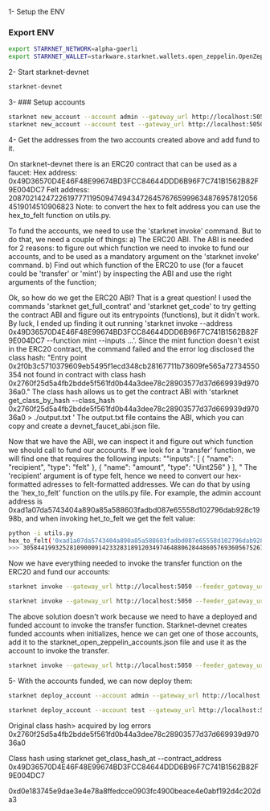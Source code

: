 1- Setup the ENV
### Export ENV
``` bash
export STARKNET_NETWORK=alpha-goerli
export STARKNET_WALLET=starkware.starknet.wallets.open_zeppelin.OpenZeppelinAccount
```
2- Start starknet-devnet
``` bash
starknet-devnet
```

<!-- starknet-devnet seed 1933948612 --timeout 5000 -->

3- ### Setup accounts
```bash
starknet new_account --account admin --gateway_url http://localhost:5050 --feeder_gateway_url http://localhost:5050
starknet new_account --account test --gateway_url http://localhost:5050 --feeder_gateway_url http://localhost:5050
```

4- Get the addresses from the two accounts created above and add fund to it.

On starknet-devnet there is an ERC20 contract that can be used as a faucet:
Hex address: 0x49D36570D4E46F48E99674BD3FCC84644DDD6B96F7C741B1562B82F9E004DC7
Felt address: 2087021424722619777119509474943472645767659996348769578120564519014510906823
Note: to convert the hex to felt address you can use the hex_to_felt function on utils.py.

To fund the accounts, we need to use the 'starknet invoke' command. But to do that, we need a couple of things:
    a) The ERC20 ABI. The ABI is needed for 2 reasons: to figure out which function we need to invoke to fund our accounts, and to be used as a mandatory argument on the 'starknet invoke' command.
    b) Find out which function of the ERC20 to use (for a faucet could be 'transfer' or 'mint') by inspecting the ABI and use the right arguments of the function;
    
Ok, so how do we get the ERC20 ABI? That is a great question! 
I used the commands 'starknet get_full_contrat' and 'starknet get_code' to try getting the contract ABI and figure out its entrypoints (functions), but it didn't work. By luck, I ended up finding it out running 'starknet invoke --address 0x49D36570D4E46F48E99674BD3FCC84644DDD6B96F7C741B1562B82F9E004DC7 --function mint --inputs ...'.
Since the mint function doesn't exist in the ERC20 contract, the command failed and the error log disclosed the class hash: 
"Entry point 0x2f0b3c5710379609eb5495f1ecd348cb28167711b73609fe565a72734550354 not found in contract with class hash 0x2760f25d5a4fb2bdde5f561fd0b44a3dee78c28903577d37d669939d97036a0."
The class hash allows us to get the contract ABI with 'starknet get_class_by_hash --class_hash 0x2760f25d5a4fb2bdde5f561fd0b44a3dee78c28903577d37d669939d97036a0 > ./output.txt '
The output.txt file contains the ABI, which you can copy and create a devnet_faucet_abi.json file.

Now that we have the ABI, we can inspect it and figure out which function we should call to fund our accounts. If we look for a 'transfer' function, we will find one that requires the following inputs: 
    ""inputs": [
                {
                    "name": "recipient",
                    "type": "felt"
                },
                {
                    "name": "amount",
                    "type": "Uint256"
                }
            ],
    "
The 'recipient' argument is of type felt, hence we need to convert our hex-formatted adresses to felt-formatted addresses. We can do that by using the 'hex_to_felt' function on the utils.py file.
For example, the admin account address is 0xad1a07da5743404a890a85a588603fadbd087e65558d102796dab928c1998b, and when invoking het_to_felt we get the felt value:

``` bash
python -i utils.py
hex_to_felt('0xad1a07da5743404a890a85a588603fadbd087e65558d102796dab928c1998b')
>>> 305844199325281090009142332831891203497464880628448605769360567526746069387
```

Now we have everything needed to invoke the transfer function on the ERC20 and fund our accounts:

``` bash
starknet invoke --gateway_url http://localhost:5050 --feeder_gateway_url http://localhost:5050 --account 0x4fa3ee3ba28b989ccb06672b9f785fc4e432bba0a5813ebe4c71358ee0eecc6 --address 0x49D36570D4E46F48E99674BD3FCC84644DDD6B96F7C741B1562B82F9E004DC7 --abi ./devnet_faucet_abi.json --function transfer --inputs 1604567861735041507860684948580053764874385296358769332509196826907753658708 100000000000000 0

starknet invoke --gateway_url http://localhost:5050 --feeder_gateway_url http://localhost:5050 --address 0x49D36570D4E46F48E99674BD3FCC84644DDD6B96F7C741B1562B82F9E004DC7 --abi ./devnet_faucet_abi.json --function transfer --inputs 2525673291533918433689342096142189896551200429218990741949268828192389832830 100000000000000 0
```

The above solution doesn't work because we need to have a deployed and funded account to invoke the transfer function. Starknet-devnet creates funded accounts when initializes, hence we can get one of those accounts, add it to the starknet_open_zeppelin_accounts.json file and use it as the account to invoke the transfer.

``` bash
starknet invoke --gateway_url http://localhost:5050 --feeder_gateway_url http://localhost:5050 --account devnet --address 0x49D36570D4E46F48E99674BD3FCC84644DDD6B96F7C741B1562B82F9E004DC7 --abi ./devnet_faucet_abi.json --function transfer --inputs 1604567861735041507860684948580053764874385296358769332509196826907753658708 100000000000000000000 0
```

5- With the accounts funded, we can now deploy them:
``` bash
starknet deploy_account --account admin --gateway_url http://localhost:5050 --feeder_gateway_url http://localhost:5050

starknet deploy_account --account test --gateway_url http://localhost:5050 --feeder_gateway_url http://localhost:5050
```

Original class hash> acquired by log errors
0x2760f25d5a4fb2bdde5f561fd0b44a3dee78c28903577d37d669939d97036a0

Class hash using
starknet get_class_hash_at --contract_address 0x49D36570D4E46F48E99674BD3FCC84644DDD6B96F7C741B1562B82F9E004DC7

0xd0e183745e9dae3e4e78a8ffedcce0903fc4900beace4e0abf192d4c202da3